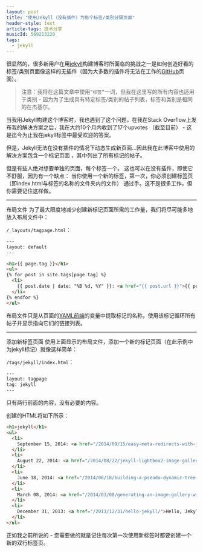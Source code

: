 ```yaml
---
layout: post
title: "使用Jekyll（没有插件）为每个标签/类别分隔页面"
header-style: text
article-tags: 技术分享
musicId: 569213220
tags:
  - jekyll
---
```


很显然的，很多新用户在用[jekyll](http://jekyllcn.com/)构建博客时所面临的挑战之一是如何创造好看的标签/类别页面像这样的无插件（因为大多数的插件将无法在工作的[GitHub](http://rujpro.github.io)页面）。  

> 注意：我将在这篇文章中使用`“标签”`一词，但我在这里写的所有内容也适用于类别 - 因为为了生成具有特定标签/类别的帖子列表，标签和类别是相同的在杰基尔。  

当我用Jekyll构建这个博客时，我也遇到了这个问题，在我在Stack Overflow上发布我的解决方案之后，我在大约10个月内收到了17个upvotes （截至目前） - 这是迄今为止我在jekyll标签中最受欢迎的答案。  

但是，Jekyll无法在没有插件的情况下动态生成新页面...因此我在此博客中使用的解决方案包含一个标记页面 ，其中列出了所有标记的帖子。  

但是有些人绝对想要单独的页面，每个标签一个。
这也可以在没有插件，即使它不舒服，因为有一个缺点：
当你使用一个新的标签，第一次，你必须创建标签页 （即index.html与标签的名称的文件夹内的文件） 通过手。这不是很多工作，但你需要记住这样做。

---

布局文件
为了最大限度地减少创建新标记页面所需的工作量，我们将尽可能多地放入布局文件中：

`/_layouts/tagpage.html`：

```html
---
layout: default
---

<h1>{{ page.tag }}</h1>
<ul>
{% for post in site.tags[page.tag] %}
  <li>
    {{ post.date | date: "%B %d, %Y" }}: <a href="{{ post.url }}">{{ post.title }}</a>
  </li>
{% endfor %}
</ul>
```
布局文件只是从页面的[YAML前端](http://jekyllcn.com/docs/variables/)的变量中提取标记的名称，使用该标记循环所有帖子并显示指向它们的链接列表。

---

添加新标签页面
使用上面显示的布局文件，添加一个新的标记页面（在此示例中为jekyll标记）就像这样简单：

`/tags/jekyll/index.html`：

```html
---
layout: tagpage
tag: jekyll
---
```
只有两行前面的内容，没有必要的内容。

创建的HTML将如下所示：

```html
<h1>jekyll</h1>
<ul>
  <li>
    September 15, 2014: <a href="/2014/09/15/easy-meta-redirects-with-jekyll/">Easy meta redirects with Jekyll</a>
  </li>
  <li>
    August 22, 2014: <a href="/2014/08/22/jekyll-lightbox2-image-gallery-another-approach/">Jekyll / Lightbox2 image gallery, another approach</a>
  </li>
  <li>
    June 18, 2014: <a href="/2014/06/18/building-a-pseudo-dynamic-tree-menu-with-jekyll/">Building a pseudo-dynamic tree menu with Jekyll</a>
  </li>
  <li>
    March 08, 2014: <a href="/2014/03/08/generating-an-image-gallery-with-jekyll-and-lightbox2/">Generating an image gallery with Jekyll and Lightbox2</a>
  </li>
  <li>
    December 31, 2013: <a href="/2013/12/31/hello-jekyll/">Hello, Jekyll!</a>
  </li>
</ul>
```  
正如我之前所说的 - 您需要做的就是记住每次第一次使用新标签时都要创建一个新的双行标签页。